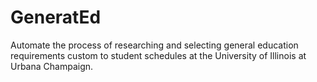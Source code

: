 # GeneratEd
Automate the process of researching and selecting general education requirements custom to student schedules at the University of Illinois at Urbana Champaign.
